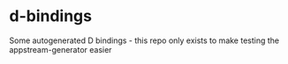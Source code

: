 # d-bindings
Some autogenerated D bindings - this repo only exists to make testing the appstream-generator easier

